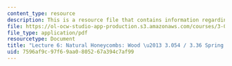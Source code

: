 ```yaml
---
content_type: resource
description: This is a resource file that contains information regarding lecture 6.
file: https://ol-ocw-studio-app-production.s3.amazonaws.com/courses/3-054-cellular-solids-structure-properties-and-applications-spring-2015/7596af9c97f69aa0805267a394c7af99_MIT3_054S15_L6_wood.pdf
file_type: application/pdf
resourcetype: Document
title: "Lecture 6: Natural Honeycombs: Wood \u2013 3.054 / 3.36 Spring 2015"
uid: 7596af9c-97f6-9aa0-8052-67a394c7af99
---
```

